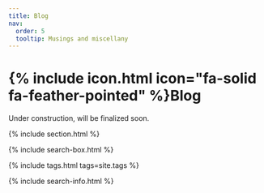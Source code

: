 ```yaml
---
title: Blog
nav:
  order: 5
  tooltip: Musings and miscellany
---
```


# {% include icon.html icon="fa-solid fa-feather-pointed" %}Blog

Under construction, will be finalized soon. 

{% include section.html %}

{% include search-box.html %}

{% include tags.html tags=site.tags %}

{% include search-info.html %}

